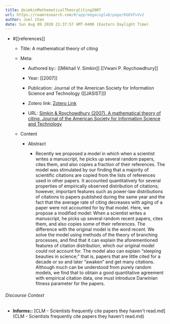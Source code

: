 ```yaml
---
title: @simkinMathematicalTheoryCiting2007
url: https://roamresearch.com/#/app/megacoglab/page/KGDVFvVv2
author: Joel Chan
date: Sun Aug 09 2020 21:37:57 GMT-0400 (Eastern Daylight Time)
---
```


- #[[references]]

    - Title: A mathematical theory of citing

    - Meta:

        - Authored by:: [[Mikhail V. Simkin]] [[Vwani P. Roychowdhury]]

        - Year: [[2007]]

        - Publication: Journal of the American Society for Information Science and Technology ([[JASIST]])

        - Zotero link: [Zotero Link](zotero://select/items/1_F52FGTDC)

        - URL: [Simkin & Roychowdhury (2007). A mathematical theory of citing. Journal of the American Society for Information Science and Technology](https://onlinelibrary.wiley.com/doi/abs/10.1002/asi.20653)

    - Content

        - Abstract

            - Recently we proposed a model in which when a scientist writes a manuscript, he picks up several random papers, cites them, and also copies a fraction of their references. The model was stimulated by our finding that a majority of scientific citations are copied from the lists of references used in other papers. It accounted quantitatively for several properties of empirically observed distribution of citations; however, important features such as power-law distributions of citations to papers published during the same year and the fact that the average rate of citing decreases with aging of a paper were not accounted for by that model. Here, we propose a modified model: When a scientist writes a manuscript, he picks up several random recent papers, cites them, and also copies some of their references. The difference with the original model is the word recent. We solve the model using methods of the theory of branching processes, and find that it can explain the aforementioned features of citation distribution, which our original model could not account for. The model also can explain “sleeping beauties in science;” that is, papers that are little cited for a decade or so and later “awaken” and get many citations. Although much can be understood from purely random models, we find that to obtain a good quantitative agreement with empirical citation data, one must introduce Darwinian fitness parameter for the papers.

###### Discourse Context

- **Informs::** [CLM - Scientists frequently cite papers they haven't read.md](CLM - Scientists frequently cite papers they haven't read.md)

